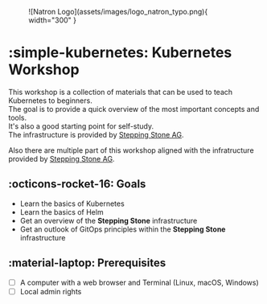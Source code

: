<figure markdown>
  ![Natron Logo](assets/images/logo_natron_typo.png){ width="300" }
</figure>

# :simple-kubernetes: Kubernetes Workshop
This workshop is a collection of materials that can be used to teach Kubernetes to beginners.  
The goal is to provide a quick overview of the most important concepts and tools.  
It's also a good starting point for self-study.  
The infrastructure is provided by [Stepping Stone AG](https://www.stepping-stone.ch/).

Also there are multiple part of this workshop aligned with the infratructure provided by [Stepping Stone AG](https://www.stepping-stone.ch/).

## :octicons-rocket-16: Goals

- Learn the basics of Kubernetes
- Learn the basics of Helm
- Get an overview of the **Stepping Stone** infrastructure
- Get an outlook of GitOps principles within the **Stepping Stone** infrastructure

## :material-laptop: Prerequisites

- [ ] A computer with a web browser and Terminal (Linux, macOS, Windows)
- [ ] Local admin rights
